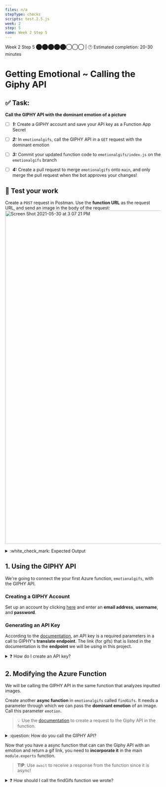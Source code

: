 ```yaml
---
files: n/a
stepType: checks
scripts: test.2.5.js
week: 2
step: 5
name: Week 2 Step 5
---
```


Week 2 Step 5 ⬤⬤⬤⬤⬤◯◯◯ | 🕐 Estimated completion: 20-30 minutes
# Getting Emotional ~ Calling the Giphy API

## ✅ Task:
**Call the GIPHY API with the dominant emotion of a picture**
- [ ] ***1:*** Create a GIPHY account and save your API key as a Function App Secret
- [ ] ***2:*** In `emotionalgifs`, call the GIPHY API in a `GET` request with the dominant emotion
- [ ] ***3:*** Commit your updated function code to `emotionalgifs/index.js` on the `emotionalgifs` branch
- [ ] ***4:*** Create a pull request to merge `emotionalgifs` onto `main`, and only merge the pull request when the bot approves your changes! 


## :construction: Test your work
Create a `POST` request in Postman. Use the **function URL** as the request URL, and send an image in the body of the request:
<img width="1080" alt="Screen Shot 2021-05-30 at 3 07 21 PM" src="https://user-images.githubusercontent.com/70852990/120116944-be5d4b00-c158-11eb-9140-124031493c06.png">

<details>
<summary>:white_check_mark: Expected Output</summary>
</br>
The link outputted by the function should look something like this: <br><br>

`https://giphy.com/gifs/happy-spongebob-squarepants-happiness-brHaCdJqCXijm`

<br><br/>
</details>

## 1. Using the GIPHY API
We're going to connect the your first Azure function, `emotionalgifs`, with the GIPHY API.

### Creating a GIPHY Account
Set up an account by clicking [here](https://giphy.com/join) and enter an **email address**, **username**, and **password**.

### Generating an API Key
According to the [documentation](https://developers.giphy.com/docs/api/endpoint#translate), an API key is a required parameters in a call to GIPHY's **translate endpoint**. The link (for gifs) that is listed in the documentation is the **endpoint** we will be using in this project.

<details>
<summary>❓ How do I create an API key?</summary>
</br>

To create an **API key** click [here](https://developers.giphy.com/dashboard/) and click Create an App. <br>
<img width="352" alt="Screen Shot 2021-04-15 at 5 55 16 PM" src="https://user-images.githubusercontent.com/70852990/114943343-d892d200-9e13-11eb-9365-9f6aec7692c3.png">

Select API, **not** SDK! <br>
<img width="663" alt="Screen Shot 2021-04-15 at 5 55 32 PM" src="https://user-images.githubusercontent.com/70852990/114943349-daf52c00-9e13-11eb-870e-0be1998c2e04.png">

Then, enter the required information. <br>
<img width="663" alt="Screen Shot 2021-04-15 at 5 55 41 PM" src="https://user-images.githubusercontent.com/70852990/114943355-dd578600-9e13-11eb-8257-1d9b65f8f5f1.png">

Click **Create App**, and your key should be given.

Next, store your API key in your Azure Function's environment secrets.

</details>

## 2. Modifying the Azure Function
We will be calling the GIPHY API in the same function that analyzes inputted images.

Create another **async function** in `emotionalgifs` called `findGifs`. It needs a parameter through which we can pass the **dominant emotion** of an image. Call this parameter `emotion`.

> :bulb: Use the [documentation](https://developers.giphy.com/docs/api/endpoint#translate) to create a request to the Giphy API in the function.

<details>
<summary>:question: How do you call the GIPHY API?</summary>
</br>

We're going to call the GIPHY API inside our new async function using `fetch`. Use the **translate endpoint** from the [documentation](https://developers.giphy.com/docs/api/endpoint#translate). HINT: we want the dominant emotion from the image to be the **search term**, and we only want **1 gif** to be returned.
```js
//COMPLETE THE CODE
const apiResult = await fetch ("https://api.giphy.com/v1/gifs/translate?//WHAT GOES HERE?");
```

> **Hint**: If you read the documentation correctly, you should see that you need to use your API key in the request. Remember to access your environment secrets, you can use `process.env['the secret name']`

We need to convert the content of `apiResult` into **JSON format**. Remember, we're using the `await` keyword because `fetch` (which we used to call the GIPHY API) returns a Promise, and a Promise is a **proxy** for a value that isn't currently known.
```js
const jsonResult = await //WHAT GOES HERE?.json();
```

Finally, we need to return a specific link from the JSON file stored in `jsonResult`:
```js
return //WHAT GOES HERE.data.url;
```

<br><br/>
</details>

Now that you have a async function that can can the Giphy API with an emotion and return a gif link, you need to **incorporate it** in the main `module.exports` function.

> **TIP**: Use `await` to receive a response from the function since it is async!
<details>
<summary>❓ How should I call the findGifs function we wrote?</summary>
</br>

Let's call `findGifs` in the first async function in `emotionalgifs`. Currently, our first async function looks like this:
```js
module.exports = async function (context, req) {
    context.log('JavaScript HTTP trigger function processed a request.');

    const boundary = multipart.getBoundary(req.headers['content-type']);
    const body = req.body;
    const parts = multipart.Parse(body, boundary);

    let result = await analyzeImage(parts[0].data);

    let emotions = result[0].faceAttributes.emotion;
    let objects = Object.values(emotions);
    const main_emotion = Object.keys(emotions).find(key => emotions[key] === Math.max(...objects));

    context.res = {
        // status: 200, /* Defaults to 200 */
        body: main_emotion
    };
    console.log(result)
    context.done();
}
```

We need to declare another variable, `gif`. It needs to store the link returned when our new async function, `findGifs`, is called. Also, the **dominant emotion** from our analyzed image needs to be passed through the `emotion` parameter.
```js
let gif = await //WHAT GOES HERE?
```

Finally, we need our new variable `gif` to be the output of `emotionalgifs` rather than `main_emotion`:
```js
context.res = {
    // status: 200, /* Defaults to 200 */
    body: //WHAT GOES HERE?
};
```

<br><br/>
</details>

